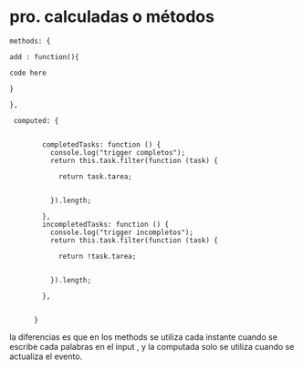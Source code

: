 # pro. calculadas o métodos

```text
methods: {

add : function(){

code here

}

},

```

```text
 computed: {


        completedTasks: function () {
          console.log("trigger completos");
          return this.task.filter(function (task) {

            return task.tarea;


          }).length;

        },
        incompletedTasks: function () {
          console.log("trigger incompletos");
          return this.task.filter(function (task) {

            return !task.tarea;


          }).length;

        },


      }
```

la diferencias es que en los methods se utiliza cada instante cuando se escribe cada palabras en el input , y la computada solo se utiliza cuando  se actualiza el evento.

